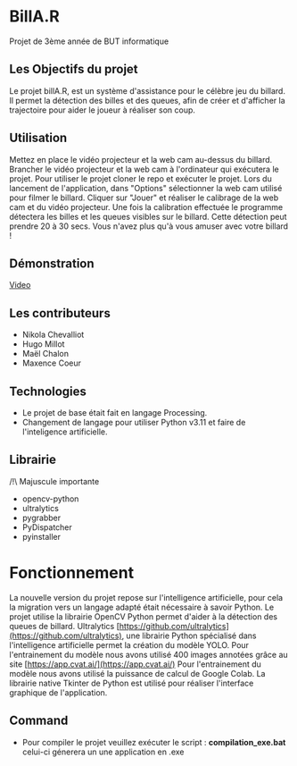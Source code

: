 # BillA.R
Projet de 3ème année de BUT informatique 

## Les Objectifs du projet 
Le projet billA.R, est un système d'assistance pour le célèbre jeu du billard.
Il permet la détection des billes et des queues, afin de créer et d'afficher la trajectoire pour aider le joueur à réaliser son coup.

## Utilisation
Mettez en place le vidéo projecteur et la web cam au-dessus du billard.
Brancher le vidéo projecteur et la web cam à l'ordinateur qui exécutera le projet.
Pour utiliser le projet cloner le repo et exécuter le projet.
Lors du lancement de l'application, dans "Options" sélectionner la web cam utilisé pour filmer le billard.
Cliquer sur "Jouer" et réaliser le calibrage de la web cam et du vidéo projecteur.
Une fois la calibration effectuée le programme détectera les billes et les queues visibles sur le billard. 
Cette détection peut prendre 20 à 30 secs.
Vous n'avez plus qu'à vous amuser avec votre billard ! 

## Démonstration
[Video](https://youtu.be/guS1cG0wH1E)


## Les contributeurs
- Nikola Chevalliot
- Hugo Millot
- Maël Chalon
- Maxence Coeur

## Technologies
- Le projet de base était fait en langage Processing.
- Changement de langage pour utiliser Python v3.11 et faire de l'inteligence artificielle.

## Librairie
/!\ Majuscule importante
- opencv-python
- ultralytics
- pygrabber
- PyDispatcher
- pyinstaller

# Fonctionnement
La nouvelle version du projet repose sur l'intelligence artificielle, pour cela la migration vers un langage adapté était nécessaire à savoir Python. 
Le projet utilise la librairie OpenCV Python permet d'aider à la détection des queues de billard. 
Ultralytics [https://github.com/ultralytics](https://github.com/ultralytics), une librairie Python spécialisé dans l'intelligence artificielle permet la création du modèle YOLO.
Pour l'entrainement du modèle nous avons utilisé 400 images annotées grâce au site [https://app.cvat.ai/](https://app.cvat.ai/)
Pour l'entrainement du modèle nous avons utilisé la puissance de calcul de Google Colab.
La librairie native Tkinter de Python est utilisé pour réaliser l'interface graphique de l'application.

## Command
- Pour compiler le projet veuillez exécuter le script : **compilation_exe.bat** celui-ci génerera un une application en .exe
